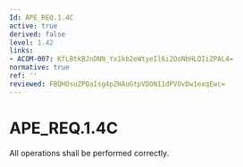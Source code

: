 ```yaml
---
Id: APE_REQ.1.4C
active: true
derived: false
level: 1.42
links:
- ACOM-007: KfLBtkBJnDNN_Yx1kb2eWtyeIl6i2OoNbHLQIiZPAL4=
normative: true
ref: ''
reviewed: FBQHOsuZPQaIsg4pZHAuGtpVDON11dPVOvDw1exqEwc=
---
```


# APE_REQ.1.4C

All operations shall be performed correctly.